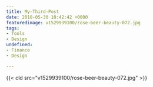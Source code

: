 ```yaml
---
title: My-Third-Post
date: 2018-05-30 10:42:42 +0000
featuredimage: v1529939100/rose-beer-beauty-072.jpg
tags:
- Tools
- Design
undefined:
- Finance
- Design

---
```

{{< cld src="v1529939100/rose-beer-beauty-072.jpg" >}}